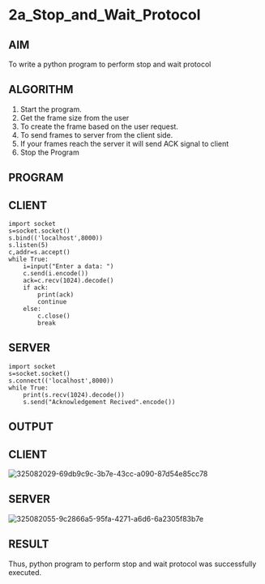 # 2a_Stop_and_Wait_Protocol
## AIM 
To write a python program to perform stop and wait protocol
## ALGORITHM
1. Start the program.
2. Get the frame size from the user
3. To create the frame based on the user request.
4. To send frames to server from the client side.
5. If your frames reach the server it will send ACK signal to client
6. Stop the Program
## PROGRAM
## CLIENT
```
import socket
s=socket.socket()
s.bind(('localhost',8000))
s.listen(5)
c,addr=s.accept()
while True:
    i=input("Enter a data: ")
    c.send(i.encode())
    ack=c.recv(1024).decode()
    if ack:
        print(ack)
        continue
    else:
        c.close()
        break
```
## SERVER
```
import socket
s=socket.socket()
s.connect(('localhost',8000))
while True:
    print(s.recv(1024).decode())
    s.send("Acknowledgement Recived".encode())
```

## OUTPUT
## CLIENT
![325082029-69db9c9c-3b7e-43cc-a090-87d54e85cc78](https://github.com/lekasri12/2a_Stop_and_Wait_Protocol/assets/149037427/70167f88-0c3e-4c03-af0b-303da61cb653)
## SERVER
![325082055-9c2866a5-95fa-4271-a6d6-6a2305f83b7e](https://github.com/lekasri12/2a_Stop_and_Wait_Protocol/assets/149037427/6d54109b-1f0d-4a2e-b3ca-8e2904cb2ec4)


## RESULT
Thus, python program to perform stop and wait protocol was successfully executed.
